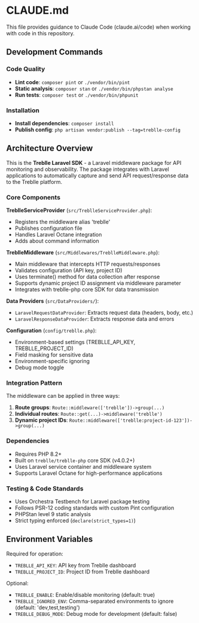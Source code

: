 # CLAUDE.md

This file provides guidance to Claude Code (claude.ai/code) when working with code in this repository.

## Development Commands

### Code Quality
- **Lint code**: `composer pint` or `./vendor/bin/pint`
- **Static analysis**: `composer stan` or `./vendor/bin/phpstan analyse`
- **Run tests**: `composer test` or `./vendor/bin/phpunit`

### Installation
- **Install dependencies**: `composer install`
- **Publish config**: `php artisan vendor:publish --tag=treblle-config`

## Architecture Overview

This is the **Treblle Laravel SDK** - a Laravel middleware package for API monitoring and observability. The package integrates with Laravel applications to automatically capture and send API request/response data to the Treblle platform.

### Core Components

**TreblleServiceProvider** (`src/TreblleServiceProvider.php`):
- Registers the middleware alias 'treblle' 
- Publishes configuration file
- Handles Laravel Octane integration
- Adds about command information

**TreblleMiddleware** (`src/Middlewares/TreblleMiddleware.php`):
- Main middleware that intercepts HTTP requests/responses
- Validates configuration (API key, project ID)
- Uses terminate() method for data collection after response
- Supports dynamic project ID assignment via middleware parameter
- Integrates with treblle-php core SDK for data transmission

**Data Providers** (`src/DataProviders/`):
- `LaravelRequestDataProvider`: Extracts request data (headers, body, etc.)
- `LaravelResponseDataProvider`: Extracts response data and errors

**Configuration** (`config/treblle.php`):
- Environment-based settings (TREBLLE_API_KEY, TREBLLE_PROJECT_ID)
- Field masking for sensitive data
- Environment-specific ignoring
- Debug mode toggle

### Integration Pattern

The middleware can be applied in three ways:
1. **Route groups**: `Route::middleware(['treblle'])->group(...)`
2. **Individual routes**: `Route::get(...)->middleware('treblle')`
3. **Dynamic project IDs**: `Route::middleware(['treblle:project-id-123'])->group(...)`

### Dependencies

- Requires PHP 8.2+
- Built on `treblle/treblle-php` core SDK (v4.0.2+)
- Uses Laravel service container and middleware system
- Supports Laravel Octane for high-performance applications

### Testing & Code Standards

- Uses Orchestra Testbench for Laravel package testing
- Follows PSR-12 coding standards with custom Pint configuration
- PHPStan level 9 static analysis
- Strict typing enforced (`declare(strict_types=1)`)

## Environment Variables

Required for operation:
- `TREBLLE_API_KEY`: API key from Treblle dashboard  
- `TREBLLE_PROJECT_ID`: Project ID from Treblle dashboard

Optional:
- `TREBLLE_ENABLE`: Enable/disable monitoring (default: true)
- `TREBLLE_IGNORED_ENV`: Comma-separated environments to ignore (default: 'dev,test,testing')
- `TREBLLE_DEBUG_MODE`: Debug mode for development (default: false)